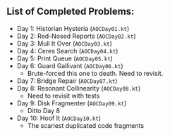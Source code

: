 ## List of Completed Problems:
- Day 1: Historian Hysteria (`AOCDay01.kt`)
- Day 2: Red-Nosed Reports (`AOCDay02.kt`)
- Day 3: Mull It Over (`AOCDay03.kt`)
- Day 4: Ceres Search (`AOCDay04.kt`)
- Day 5: Print Queue (`AOCDay05.kt`)
- Day 6: Guard Gallivant (`AOCDay06.kt`)
  - Brute-forced this one to death. Need to revisit.
- Day 7: Bridge Repair (`AOCDay07.kt`)
- Day 8: Resonant Collinearity (`AOCDay08.kt`)
  - Need to revisit with tests
- Day 9: Disk Fragmenter (`AOCDay09.kt`)
  - Ditto Day 8
- Day 10: Hoof It (`AOCDay10.kt`)
  - The scariest duplicated code fragments
